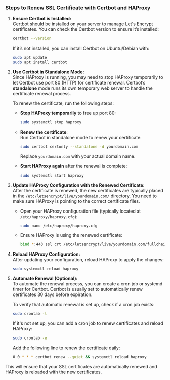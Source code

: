 ### Steps to Renew SSL Certificate with Certbot and HAProxy

1. **Ensure Certbot is Installed:**  
   Certbot should be installed on your server to manage Let's Encrypt certificates. You can check the Certbot version to ensure it’s installed:
   ```bash
   certbot --version
   ```
   If it’s not installed, you can install Certbot on Ubuntu/Debian with:
   ```bash
   sudo apt update
   sudo apt install certbot
   ```

2. **Use Certbot in Standalone Mode:**  
   Since HAProxy is running, you may need to stop HAProxy temporarily to let Certbot use port 80 (HTTP) for certificate renewal. Certbot’s **standalone** mode runs its own temporary web server to handle the certificate renewal process.

   To renew the certificate, run the following steps:
   - **Stop HAProxy temporarily** to free up port 80:
     ```bash
     sudo systemctl stop haproxy
     ```

   - **Renew the certificate**:  
     Run Certbot in standalone mode to renew your certificate:
     ```bash
     sudo certbot certonly --standalone -d yourdomain.com
     ```
     Replace `yourdomain.com` with your actual domain name.

   - **Start HAProxy again** after the renewal is complete:
     ```bash
     sudo systemctl start haproxy
     ```

3. **Update HAProxy Configuration with the Renewed Certificate:**  
   After the certificate is renewed, the new certificates are typically placed in the `/etc/letsencrypt/live/yourdomain.com/` directory. You need to make sure HAProxy is pointing to the correct certificate files.

   - Open your HAProxy configuration file (typically located at `/etc/haproxy/haproxy.cfg`):
     ```bash
     sudo nano /etc/haproxy/haproxy.cfg
     ```

   - Ensure HAProxy is using the renewed certificate:
     ```bash
     bind *:443 ssl crt /etc/letsencrypt/live/yourdomain.com/fullchain.pem
     ```

4. **Reload HAProxy Configuration:**  
   After updating your configuration, reload HAProxy to apply the changes:
   ```bash
   sudo systemctl reload haproxy
   ```

5. **Automate Renewal (Optional):**  
   To automate the renewal process, you can create a cron job or systemd timer for Certbot. Certbot is usually set to automatically renew certificates 30 days before expiration.

   To verify that automatic renewal is set up, check if a cron job exists:
   ```bash
   sudo crontab -l
   ```
   If it's not set up, you can add a cron job to renew certificates and reload HAProxy:
   ```bash
   sudo crontab -e
   ```

   Add the following line to renew the certificate daily:
   ```bash
   0 0 * * * certbot renew --quiet && systemctl reload haproxy
   ```

This will ensure that your SSL certificates are automatically renewed and HAProxy is reloaded with the new certificates.
